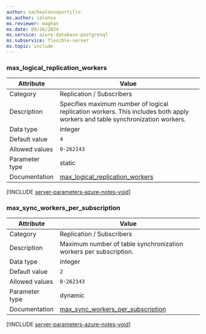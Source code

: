 ```yaml
---
author: nachoalonsoportillo
ms.author: ialonso
ms.reviewer: maghan
ms.date: 09/26/2024
ms.service: azure-database-postgresql
ms.subservice: flexible-server
ms.topic: include
---
```

### max_logical_replication_workers

| Attribute      | Value                                                      |
|----------------|------------------------------------------------------------|
| Category       | Replication / Subscribers |
| Description    | Specifies maximum number of logical replication workers. This includes both apply workers and table synchronization workers. |
| Data type      | integer   |
| Default value  | `4`           |
| Allowed values | `0-262143`     |
| Parameter type | static         |
| Documentation  | [max_logical_replication_workers](https://www.postgresql.org/docs/11/runtime-config-replication.html#GUC-MAX-LOGICAL-REPLICATION-WORKERS)     |


[!INCLUDE [server-parameters-azure-notes-void](./server-parameters-azure-notes-void.md)]



### max_sync_workers_per_subscription

| Attribute      | Value                                                      |
|----------------|------------------------------------------------------------|
| Category       | Replication / Subscribers |
| Description    | Maximum number of table synchronization workers per subscription.                                                            |
| Data type      | integer   |
| Default value  | `2`           |
| Allowed values | `0-262143`     |
| Parameter type | dynamic        |
| Documentation  | [max_sync_workers_per_subscription](https://www.postgresql.org/docs/11/runtime-config-replication.html#GUC-MAX-SYNC-WORKERS-PER-SUBSCRIPTION) |


[!INCLUDE [server-parameters-azure-notes-void](./server-parameters-azure-notes-void.md)]



